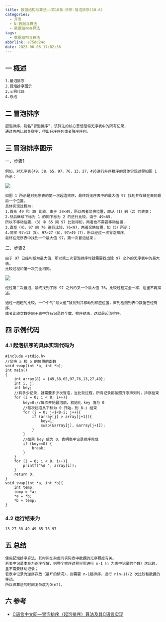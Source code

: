 ```yaml
---
title: 数据结构与算法——第10章-排序-冒泡排序(10.6)
categories:
  - 开发
  - N-数据与算法
  - 数据结构与算法
tags:
  - 数据结构与算法
abbrlink: e75dd24c
date: 2023-06-06 17:02:36
---
```

## 一 概述

```
1.冒泡排序
2.冒泡排序图示
3.示例代码
4.总结
```

<!--more-->

## 二 冒泡排序

```
起泡排序，别名“冒泡排序”，该算法的核心思想是将无序表中的所有记录，
通过两两比较关键字，得出升序序列或者降序序列。
```

## 三 冒泡排序图示

一、步骤1

```
例如，对无序表{49，38，65，97，76，13，27，49}进行升序排序的具体实现过程如图 1 所示：
```

![][1]

```
如图 1 所示是对无序表的第一次起泡排序，最终将无序表中的最大值 97 找到并存储在表的最后一个位置。
具体实现过程为：
1.首先 49 和 38 比较，由于 38<49，所以两者交换位置，即从（1）到（2）的转变；
2.然后继续下标为 1 的同下标为 2 的进行比较，由于 49<65，
所以不移动位置，（3）中 65 同 97 比较得知，两者也不需要移动位置；
3.直至（4），97 同 76 进行比较，76<97，两者交换位置，如（5）所示；
4.同样 97>13（5）、97>27（6）、97>49（7），所以经过一次冒泡排序，
最终在无序表中找到一个最大值 97，第一次冒泡结束；
```

二、步骤2

```
由于 97 已经判断为最大值，所以第二次冒泡排序时就需要找出除 97 之外的无序表中的最大值，
比较过程和第一次完全相同。
```

![][2]

```
经过第二次冒泡，最终找到了除 97 之外的又一个最大值 76，比较过程完全一样，这里不再描述。

通过一趟趟的比较，一个个的“最大值”被找到并移动到相应位置，直到检测到表中数据已经有序，
或者比较次数等同于表中含有记录的个数，排序结束，这就是起泡排序。
```

## 四 示例代码

### 4.1 起泡排序的具体实现代码为

```
#include <stdio.h>
//交换 a 和 b 的位置的函数
void swap(int *a, int *b);
int main()
{
    int array[8] = {49,38,65,97,76,13,27,49};
    int i, j;
    int key;
    //有多少记录，就需要多少次冒泡，当比较过程，所有记录都按照升序排列时，排序结束
    for (i = 0; i < 8; i++){
        key=0;//每次开始冒泡前，初始化 key 值为 0
        //每次起泡从下标为 0 开始，到 8-i 结束
        for (j = 0; j+1<8-i; j++){
            if (array[j] > array[j+1]){
                key=1;
                swap(&array[j], &array[j+1]);
            }
        }
        //如果 key 值为 0，表明表中记录排序完成
        if (key==0) {
            break;
        }
    }
    for (i = 0; i < 8; i++){
        printf("%d ", array[i]);
    }
    return 0;
}
void swap(int *a, int *b){
    int temp;
    temp = *a;
    *a = *b;
    *b = temp;
}
```

### 4.2 运行结果为

```
13 27 38 49 49 65 76 97
```

## 五 总结

```
使用起泡排序算法，其时间复杂度同实际表中数据的无序程度有关。
若表中记录本身为正序存放，则整个排序过程只需进行 n-1（n 为表中记录的个数）次比较，且不需要移动记录；
若表中记录为逆序存放（最坏的情况），则需要 n-1趟排序，进行 n(n-1)/2 次比较和数据的移动。
所以该算法的时间复杂度为O(n2)。
```

## 六 参考

* [C语言中文网—冒泡排序（起泡排序）算法及其C语言实现](https://c.biancheng.net/view/3444.html)


[1]:https://cdn.jsdelivr.net/gh/PGzxc/CDN/blog-data-struct-basic/ds-chap10-6-1.png
[2]:https://cdn.jsdelivr.net/gh/PGzxc/CDN/blog-data-struct-basic/ds-chap10-6-2.png

